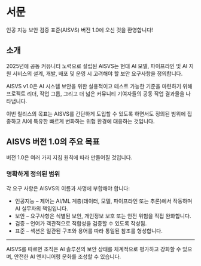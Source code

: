 # 서문

인공 지능 보안 검증 표준(AISVS) 버전 1.0에 오신 것을 환영합니다!

## 소개

2025년에 공동 커뮤니티 노력으로 설립된 AISVS는 현대 AI 모델, 파이프라인 및 AI 지원 서비스의 설계, 개발, 배포 및 운영 시 고려해야 할 보안 요구사항을 정의합니다.

AISVS v1.0은 AI 시스템 보안을 위한 실용적이고 테스트 가능한 기준을 마련하기 위해 프로젝트 리더, 작업 그룹, 그리고 더 넓은 커뮤니티 기여자들의 공동 작업 결과물을 나타냅니다.

이번 릴리스의 목표는 AISVS를 간단하게 도입할 수 있도록 하면서도 정의된 범위에 집중하고 AI에 특유한 빠르게 변화하는 위험 환경에 대응하는 것입니다.

## AISVS 버전 1.0의 주요 목표

버전 1.0은 여러 가지 지침 원칙에 따라 만들어질 것입니다.

### 명확하게 정의된 범위

각 요구 사항은 AISVS의 이름과 사명에 부합해야 합니다:

* 인공지능 – 제어는 AI/ML 계층(데이터, 모델, 파이프라인 또는 추론)에서 작동하며 AI 실무자의 책임입니다.
* 보안 – 요구사항은 식별된 보안, 개인정보 보호 또는 안전 위험을 직접 완화합니다.
* 검증 – 언어가 객관적으로 적합성을 검증할 수 있도록 작성됨.
* 표준 – 섹션은 일관된 구조와 용어를 따라 통일된 참조를 형성합니다.
  ​
---

AISVS를 따르면 조직은 AI 솔루션의 보안 상태를 체계적으로 평가하고 강화할 수 있으며, 안전한 AI 엔지니어링 문화를 조성할 수 있습니다.

